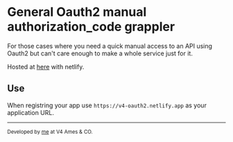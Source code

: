 # General Oauth2 manual authorization_code grappler


For those cases where you need a quick manual access to an API using Oauth2 but can't care enough to make a whole service just for it. 

Hosted at [here](https://v4-oauth2.netlify.app) with netlify.

## Use

When registring your app use `https://v4-oauth2.netlify.app` as your application URL.

---
<small>Developed by [me](https://github.com/vitorklock) at V4 Ames & CO.</small>